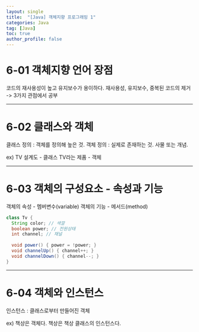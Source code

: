 ```yaml
---
layout: single
title:  "[Java] 객체지향 프로그래밍 1"
categories: Java
tag: [Java]
toc: true
author_profile: false
---
```


# 6-01 객체지향 언어 장점

코드의 재사용성이 높고 유지보수가 용이하다.
재사용성, 유지보수, 중복된 코드의 제거 -> 3가지 관점에서 공부

***

# 6-02 클래스와 객체

클래스 정의 : 객체를 정의해 높은 것.
객체 정의 : 실제로 존재하는 것. 사물 또는 개념.

ex)
TV 설계도 - 클래스
TV라는 제품 - 객체

***

# 6-03 객체의 구성요소 - 속성과 기능

객체의 속성 - 멤버변수(variable)
객체의 기능 - 메서드(method)

```java
class Tv {
  String color; // 색깔
  boolean power; // 전원상태
  int channel; // 채널
  
  void power() { power = !power; }
  void channelUp() { channel++; }
  void channelDown() { channel--; }
}
```
***

# 6-04 객체와 인스턴스

인스턴스 : 클래스로부터 만들어진 객체

ex)
책상은 객체다.
책상은 책상 클래스의 인스턴스다.
